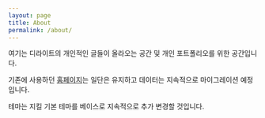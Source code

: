 ```yaml
---
layout: page
title: About
permalink: /about/
---
```


여기는 디라이트의 개인적인 글들이 올라오는 공간 및 개인 포트폴리오를 위한 공간입니다.

기존에 사용하던 [홈페이지][old-home]는 일단은 유지하고 데이터는 지속적으로 마이그레이션 예정입니다.

테마는 지킬 기본 테마를 베이스로 지속적으로 추가 변경할 것입니다.


[old-home]: http://a306.cafe24.com/
